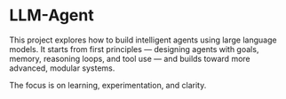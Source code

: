 # LLM-Agent

This project explores how to build intelligent agents using large language models. It starts from first principles — designing agents with goals, memory, reasoning loops, and tool use — and builds toward more advanced, modular systems.

The focus is on learning, experimentation, and clarity.
